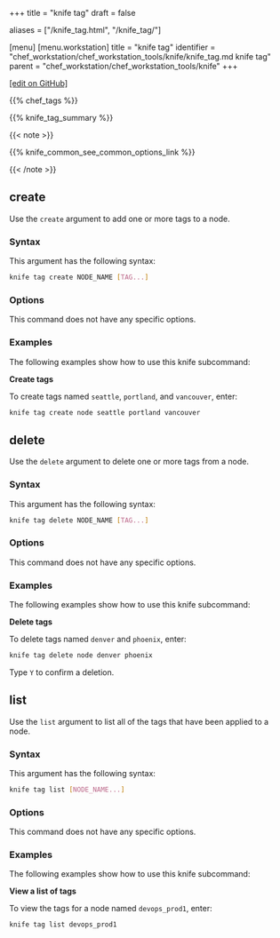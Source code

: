 +++
title = "knife tag"
draft = false

aliases = ["/knife_tag.html", "/knife_tag/"]

[menu]
  [menu.workstation]
    title = "knife tag"
    identifier = "chef_workstation/chef_workstation_tools/knife/knife_tag.md knife tag"
    parent = "chef_workstation/chef_workstation_tools/knife"
+++

[\[edit on GitHub\]](https://github.com/chef/chef-workstation/blob/master/docs-chef-io/content/workstation/knife_tag.md)

{{% chef_tags %}}

{{% knife_tag_summary %}}

{{< note >}}

{{% knife_common_see_common_options_link %}}

{{< /note >}}

## create

Use the `create` argument to add one or more tags to a node.

### Syntax

This argument has the following syntax:

``` bash
knife tag create NODE_NAME [TAG...]
```

### Options

This command does not have any specific options.

### Examples

The following examples show how to use this knife subcommand:

**Create tags**

To create tags named `seattle`, `portland`, and `vancouver`, enter:

``` bash
knife tag create node seattle portland vancouver
```

## delete

Use the `delete` argument to delete one or more tags from a node.

### Syntax

This argument has the following syntax:

``` bash
knife tag delete NODE_NAME [TAG...]
```

### Options

This command does not have any specific options.

### Examples

The following examples show how to use this knife subcommand:

**Delete tags**

To delete tags named `denver` and `phoenix`, enter:

``` bash
knife tag delete node denver phoenix
```

Type `Y` to confirm a deletion.

## list

Use the `list` argument to list all of the tags that have been applied
to a node.

### Syntax

This argument has the following syntax:

``` bash
knife tag list [NODE_NAME...]
```

### Options

This command does not have any specific options.

### Examples

The following examples show how to use this knife subcommand:

**View a list of tags**

To view the tags for a node named `devops_prod1`, enter:

``` bash
knife tag list devops_prod1
```
